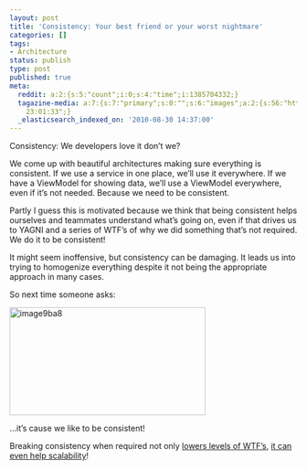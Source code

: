```yaml
---
layout: post
title: 'Consistency: Your best friend or your worst nightmare'
categories: []
tags:
- Architecture
status: publish
type: post
published: true
meta:
  reddit: a:2:{s:5:"count";i:0;s:4:"time";i:1385704332;}
  tagazine-media: a:7:{s:7:"primary";s:0:"";s:6:"images";a:2:{s:56:"http://hhariri.files.wordpress.com/2010/11/image9ba8.png";a:6:{s:8:"file_url";s:56:"http://hhariri.files.wordpress.com/2010/11/image9ba8.png";s:5:"width";s:3:"245";s:6:"height";s:3:"134";s:4:"type";s:5:"image";s:4:"area";s:5:"32830";s:9:"file_path";s:0:"";}s:62:"http://hhariri.files.wordpress.com/2010/11/image9ba8_thumb.png";a:6:{s:8:"file_url";s:62:"http://hhariri.files.wordpress.com/2010/11/image9ba8_thumb.png";s:5:"width";s:3:"343";s:6:"height";s:3:"189";s:4:"type";s:5:"image";s:4:"area";s:5:"64827";s:9:"file_path";s:0:"";}}s:6:"videos";a:0:{}s:11:"image_count";s:1:"2";s:6:"author";s:7:"5078411";s:7:"blog_id";s:8:"11677451";s:9:"mod_stamp";s:19:"2010-11-03
    23:01:33";}
  _elasticsearch_indexed_on: '2010-08-30 14:37:00'
---
```

<p>Consistency: We developers love it don’t we?</p>  <p>We come up with beautiful architectures making sure everything is consistent. If we use a service in one place, we’ll use it everywhere. If we have a ViewModel for showing data, we’ll use a ViewModel everywhere, even if it’s not needed. Because we need to be consistent.</p>  <p>Partly I guess this is motivated because we think that being consistent helps ourselves and teammates understand what’s going on, even if that drives us to YAGNI and a series of WTF’s of why we did something that’s not required. We do it to be consistent!</p>  <p>It might seem inoffensive, but consistency can be damaging. It leads us into trying to homogenize everything despite it not being the appropriate approach in many cases.</p>  <p>So next time someone asks:</p>  <p><a href="http://hhariri.files.wordpress.com/2010/11/image9ba8.png"><img style="border-bottom:0;border-left:0;display:inline;border-top:0;border-right:0;" title="image9ba8" border="0" alt="image9ba8" src="http://hhariri.files.wordpress.com/2010/11/image9ba8_thumb.png" width="343" height="189" /></a> </p>  <p>…it’s cause we like to be consistent!</p>  <p>Breaking consistency when required not only <a href="http://www.osnews.com/story/19266/WTFs_m">lowers levels of WTF’s</a>, <a href="http://en.wikipedia.org/wiki/Eventual_consistency">it can even help scalability</a>!</p>
